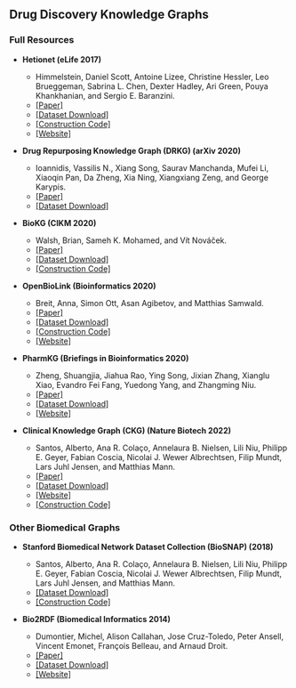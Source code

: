 ## Drug Discovery Knowledge Graphs 

### Full Resources

- **Hetionet (eLife 2017)**
  - Himmelstein, Daniel Scott, Antoine Lizee, Christine Hessler, Leo Brueggeman, Sabrina L. Chen, Dexter Hadley, Ari Green, Pouya Khankhanian, and Sergio E. Baranzini.
  - [[Paper]](https://elifesciences.org/articles/26726)
  - [[Dataset Download]](https://github.com/hetio/hetionet)
  - [[Construction Code]](https://github.com/dhimmel/integrate)
  - [[Website]](https://het.io/)

- **Drug Repurposing Knowledge Graph (DRKG) (arXiv 2020)**
  - Ioannidis, Vassilis N., Xiang Song, Saurav Manchanda, Mufei Li, Xiaoqin Pan, Da Zheng, Xia Ning, Xiangxiang Zeng, and George Karypis.
  - [[Paper]](https://github.com/gnn4dr/DRKG/blob/master/DRKG%20Drug%20Repurposing%20Knowledge%20Graph.pdf)
  - [[Dataset Download]](https://github.com/gnn4dr/DRKG)

- **BioKG (CIKM 2020)**
  - Walsh, Brian, Sameh K. Mohamed, and Vít Nováček.
  - [[Paper]](https://dl.acm.org/doi/10.1145/3340531.3412776)
  - [[Dataset Download]](https://github.com/dsi-bdi/biokg/releases/tag/v1.0.0)
  - [[Construction Code]](https://github.com/dsi-bdi/biokg)

- **OpenBioLink (Bioinformatics 2020)**
  - Breit, Anna, Simon Ott, Asan Agibetov, and Matthias Samwald.
  - [[Paper]](https://arxiv.org/abs/1912.04616)
  - [[Dataset Download]](https://zenodo.org/record/3834052)
  - [[Construction Code]](https://github.com/OpenBioLink/OpenBioLink)
  - [[Website]](https://openbiolink.github.io/)

- **PharmKG (Briefings in Bioinformatics 2020)**
  - Zheng, Shuangjia, Jiahua Rao, Ying Song, Jixian Zhang, Xianglu Xiao, Evandro Fei Fang, Yuedong Yang, and Zhangming Niu.
  - [[Paper]](https://doi.org/10.1093/bib/bbaa344)
  - [[Dataset Download]](https://zenodo.org/record/4077338)
  - [[Website]](https://github.com/MindRank-Biotech/PharmKG)

- **Clinical Knowledge Graph (CKG) (Nature Biotech 2022)**
  - Santos, Alberto, Ana R. Colaço, Annelaura B. Nielsen, Lili Niu, Philipp E. Geyer, Fabian Coscia, Nicolai J. Wewer Albrechtsen, Filip Mundt, Lars Juhl Jensen, and Matthias Mann.
  - [[Paper]](https://www.nature.com/articles/s41587-021-01145-6)
  - [[Dataset Download]](https://data.mendeley.com/datasets/mrcf7f4tc2/1)
  - [[Website]](https://ckg.readthedocs.io/en/latest/)
  - [[Construction Code]](https://github.com/MannLabs/CKG)

### Other Biomedical Graphs

- **Stanford Biomedical Network Dataset Collection (BioSNAP) (2018)**
  - Santos, Alberto, Ana R. Colaço, Annelaura B. Nielsen, Lili Niu, Philipp E. Geyer, Fabian Coscia, Nicolai J. Wewer Albrechtsen, Filip Mundt, Lars Juhl Jensen, and Matthias Mann.
  - [[Dataset Download]](https://snap.stanford.edu/biodata/index.html)
  - [[Construction Code]](https://snap.stanford.edu/mambo/)

- **Bio2RDF (Biomedical Informatics 2014)**
  - Dumontier, Michel, Alison Callahan, Jose Cruz-Toledo, Peter Ansell, Vincent Emonet, François Belleau, and Arnaud Droit. 
  - [[Paper]](https://www.researchgate.net/profile/Francois-Belleau/publication/287066655_Bio2RDF_release_3_A_larger_connected_network_of_linked_data_for_the_life_sciences/links/6033cb0b299bf1cc26e43cf5/Bio2RDF-release-3-A-larger-connected-network-of-linked-data-for-the-life-sciences.pdf)
  - [[Dataset Download]](https://download.bio2rdf.org/#/)
  - [[Website]](https://bio2rdf.org/)
